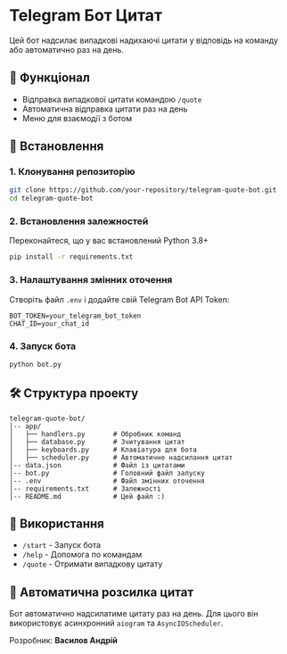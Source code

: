 # Telegram Бот Цитат

Цей бот надсилає випадкові надихаючі цитати у відповідь на команду або автоматично раз на день.

## 📌 Функціонал

- Відправка випадкової цитати командою `/quote`
- Автоматична відправка цитати раз на день
- Меню для взаємодії з ботом

## 🔧 Встановлення

### 1. Клонування репозиторію

```sh
git clone https://github.com/your-repository/telegram-quote-bot.git
cd telegram-quote-bot
```

### 2. Встановлення залежностей

Переконайтеся, що у вас встановлений Python 3.8+

```sh
pip install -r requirements.txt
```

### 3. Налаштування змінних оточення

Створіть файл `.env` і додайте свій Telegram Bot API Token:

```
BOT_TOKEN=your_telegram_bot_token
CHAT_ID=your_chat_id
```

### 4. Запуск бота

```sh
python bot.py
```

## 🛠 Структура проекту

```
telegram-quote-bot/
│-- app/
│   ├── handlers.py       # Обробник команд
│   ├── database.py       # Зчитування цитат
│   ├── keyboards.py      # Клавіатура для бота
│   ├── scheduler.py      # Автоматичне надсилання цитат
│-- data.json             # Файл із цитатами
│-- bot.py                # Головний файл запуску
│-- .env                  # Файл змінних оточення
│-- requirements.txt      # Залежності
│-- README.md             # Цей файл :)
```

## 🚀 Використання

- `/start` - Запуск бота
- `/help` - Допомога по командам
- `/quote` - Отримати випадкову цитату

## 📅 Автоматична розсилка цитат

Бот автоматично надсилатиме цитату раз на день. Для цього він використовує асинхронний `aiogram` та `AsyncIOScheduler`.

Розробник: **Василов Андрій**






